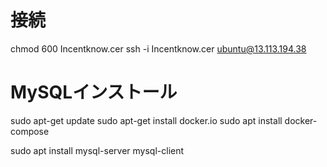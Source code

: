 # 接続
chmod 600 Incentknow.cer
ssh -i Incentknow.cer ubuntu@13.113.194.38

# MySQLインストール
sudo apt-get update
sudo apt-get install docker.io
sudo apt install docker-compose

sudo apt install mysql-server mysql-client